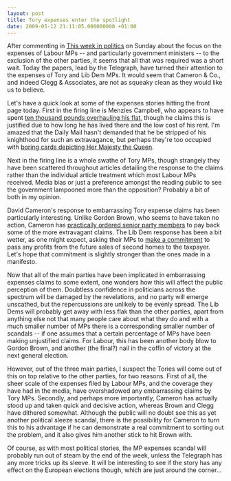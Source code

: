 ```yaml
---
layout: post
title: Tory expenses enter the spotlight
date: 2009-05-12 21:11:05.000000000 +01:00
---
```


After commenting in [This week in politics](/2009/05/10/this-week-in-politics/) on Sunday about the focus on the expenses of Labour MPs -- and particularly government ministers -- to the exclusion of the other parties, it seems that all that was required was a short wait. Today the papers, lead by the Telegraph, have turned their attention to the expenses of Tory and Lib Dem MPs. It would seem that Cameron & Co., and indeed Clegg & Associates, are not as squeaky clean as they would like us to believe.

Let's have a quick look at some of the expenses stories hitting the front page today. First in the firing line is Menzies Campbell, who appears to have spent [ten thousand pounds overhauling his flat](http://www.telegraph.co.uk/news/newstopics/mps-expenses/5314759/Sir-Menzies-Campbell-hired-top-designer-for-10000-overhaul-of-flat-MPs-expenses.html), though he claims this is justified due to how long he has lived there and the low cost of his rent. I'm amazed that the Daily Mail hasn't demanded that he be stripped of his knighthood for such an extravagance, but perhaps they're too occupied with [boring cards depicting Her Majesty the Queen](http://www.dailymail.co.uk/news/article-1180817/Prince-William-makes-surprise-visit-apologise-109-year-old-complained-Queens-birthday-cards.html).

Next in the firing line is a whole swathe of Tory MPs, though strangely they have been scattered throughout articles detailing the response to the claims rather than the individual article treatment which most Labour MPs received. Media bias or just a preference amongst the reading public to see the government lampooned more than the opposition? Probably a bit of both in my opinion.

David Cameron's response to embarrassing Tory expense claims has been particularly interesting. Unlike Gordon Brown, who seems to have taken no action, Cameron has [practically ordered senior party members](http://www.theguardian.com/politics/2009/may/12/mps-expenses-david-cameron-conservatives) to pay back some of the more extravagant claims. The Lib Dem response has been a bit wetter, as one might expect, asking their MPs to [make a commitment](http://www.telegraph.co.uk/news/newstopics/mps-expenses/5314507/Telegraph-discloses-Liberal-Democrat-MPs-expenses.html) to pass any profits from the future sales of second homes to the taxpayer. Let's hope that commitment is slightly stronger than the ones made in a manifesto.

Now that all of the main parties have been implicated in embarrassing expenses claims to some extent, one wonders how this will affect the public perception of them. Doubtless confidence in politicians across the spectrum will be damaged by the revelations, and no party will emerge unscathed, but the repercussions are unlikely to be evenly spread. The Lib Dems will probably get away with less flak than the other parties, apart from anything else not that many people care about what they do and with a much smaller number of MPs there is a corresponding smaller number of scandals -- if one assumes that a certain percentage of MPs have been making unjustified claims. For Labour, this has been another body blow to Gordon Brown, and another (the final?) nail in the coffin of victory at the next general election.

However, out of the three main parties, I suspect the Tories will come out of this on top relative to the other parties, for two reasons. First of all, the sheer scale of the expenses filed by Labour MPs, and the coverage they have had in the media, have overshadowed any embarrassing claims by Tory MPs. Secondly, and perhaps more importantly, Cameron has actually stood up and taken quick and decisive action, whereas Brown and Clegg have dithered somewhat. Although the public will no doubt see this as yet another political sleeze scandal, there is the possibility for Cameron to turn this to his advantage if he can demonstrate a real commitment to sorting out the problem, and it also gives him another stick to hit Brown with.

Of course, as with most political stories, the MP expenses scandal will probably run out of steam by the end of the week, unless the Telegraph has any more tricks up its sleeve. It will be interesting to see if the story has any effect on the European elections though, which are just around the corner...
